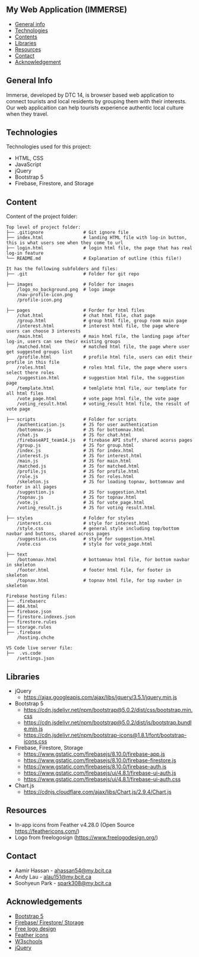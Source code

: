 ## My Web Application (IMMERSE)

* [General info](#general-info)
* [Technologies](#technologies)
* [Contents](#content)
* [Libraries](#libraries)
* [Resources](#resources)
* [Contact](#contact)
* [Acknowledgement](#acknowledgements)

## General Info
Immerse, developed by DTC 14, is browser based web application to connect tourists and local residents by grouping them with their interests. <br>Our web applicaition can help tourists experience authentic local culture when they travel.

## Technologies
Technologies used for this project:
* HTML, CSS
* JavaScript
* jQuery
* Bootstrap 5
* Firebase, Firestore, and Storage
	
## Content
Content of the project folder:

```
Top level of project folder: 
├── .gitignore               # Git ignore file
├── index.html               # landing HTML file with log-in button, this is what users see when they come to url
├── login.html               # login html file, the page that has real log-in feature
└── README.md                # Explanation of outline (this file!)

It has the following subfolders and files:
├── .git                     # Folder for git repo

├── images                   # Folder for images
    /logo_no_background.png  # logo image
    /nav-profile-icon.png
    /profile-icon.png

├── pages                    # Forder for html files
    /chat.html               # chat html file, chat page
    /group.html              # group html file, group room main page
    /interest.html           # interest html file, the page where users can choose 3 interests
    /main.html               # main html file, the landing page after log-in, users can see their existing groups
    /matched.html            # matched html file, the page where user get suggested groups list
    /profile.html            # profile html file, users can edit their profile in this file
    /roles.html              # roles html file, the page where users select there roles
    /suggestion.html         # suggestion html file, the suggestion page
    /template.html           # temlplete html file, our template for all html files
    /vote_page.html          # vote_page html file, the vote page
    /voting_result.html      # voting_result html file, the result of vote page

├── scripts                  # Folder for scripts
    /authentication.js       # JS for user authentication
    /bottomnav.js            # JS for bottomnav.html
    /chat.js                 # JS for chat.html
    /firebaseAPI_team14.js   # firebase API stuff, shared acorss pages
    /group.js                # JS for group.html
    /index.js                # JS for index.html
    /interest.js             # JS for interest.html
    /main.js                 # JS for main.html
    /matched.js              # JS for matched.html
    /profile.js              # JS for profile.html
    /role.js                 # JS for roles.html
    /skeleton.js             # JS for loading topnav, bottomnav and footer in all pages
    /suggestion.js           # JS for suggestion.html
    /topnav.js               # JS for topnav.html
    /vote.js                 # JS for vote_page.html
    /voting_result.js        # JS for voting result.html

├── styles                   # Folder for styles
    /interest.css            # style for interest.html
    /style.css               # general style including top/bottom navbar and buttons, shared across pages
    /suggestion.css          # style for suggestion.html
    /vote.css                # style for vote_page.html

├── text
    /bottomnav.html          # bottomnav html file, for bottom navbar in skeleton
    /footer.html             # footer html file, for footer in skeleton
    /topnav.html             # topnav html file, for top navber in skeleton

Firebase hosting files:
├── .firebaserc
├── 404.html
├── firebase.json
├── firestore.indexes.json
├── firestore.rules
├── storage.rules
├── .firebase
    /hosting.chche

VS Code live server file:
├──  .vs.code
    /settings.json
```

## Libraries
* jQuery
    * https://ajax.googleapis.com/ajax/libs/jquery/3.5.1/jquery.min.js
* Bootstrap 5
    * https://cdn.jsdelivr.net/npm/bootstrap@5.0.2/dist/css/bootstrap.min.css
    * https://cdn.jsdelivr.net/npm/bootstrap@5.0.2/dist/js/bootstrap.bundle.min.js
    * https://cdn.jsdelivr.net/npm/bootstrap-icons@1.8.1/font/bootstrap-icons.css
* Firebase, Firestore, Storage
    * https://www.gstatic.com/firebasejs/8.10.0/firebase-app.js
    * https://www.gstatic.com/firebasejs/8.10.0/firebase-firestore.js
    * https://www.gstatic.com/firebasejs/8.10.0/firebase-auth.js
    * https://www.gstatic.com/firebasejs/ui/4.8.1/firebase-ui-auth.js
    * https://www.gstatic.com/firebasejs/ui/4.8.1/firebase-ui-auth.css
* Chart.js
    * https://cdnjs.cloudflare.com/ajax/libs/Chart.js/2.9.4/Chart.js

## Resources
* In-app icons from Feather v4.28.0 (Open Source https://feathericons.com/)
* Logo from freelogosign (https://www.freelogodesign.org/)

## Contact
* Aamir Hassan - ahassan54@my.bcit.ca
* Andy Lau - alau151@my.bcit.ca
* Soohyeun Park - spark308@my.bcit.ca

## Acknowledgements
* <a href="https://getbootstrap.com">Bootstrap 5</a>
* <a href="https://firebase.google.com">Firebase/  Firestore/  Storage</a>
* <a href="https://www.freelogodesign.org">Free logo design</a>
* <a href="https://feathericons.com">Feather icons</a> 
* <a href="https://www.w3schools.com">W3schools</a>
* <a href="https://jquery.com/">jQuery</a>